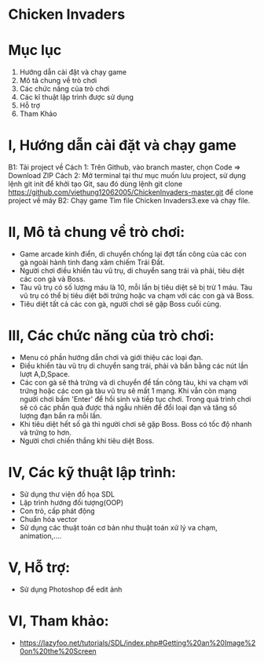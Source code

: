 # Chicken Invaders
# Mục lục
1. Hướng dẫn cài đặt và chạy game
2. Mô tả chung về trò chơi
3. Các chức năng của trò chơi
4. Các kĩ thuật lập trình được sử dụng
5. Hỗ trợ
6. Tham Khảo
# I, Hướng dẫn cài đặt và chạy game
B1: Tải project về
Cách 1: Trên Github, vào branch master, chọn Code => Download ZIP
Cách 2: Mở terminal tại thư mục muốn lưu project, sử dụng lệnh git init để khởi tạo Git, sau đó dùng lệnh git clone https://github.com/viethung12062005/ChickenInvaders-master.git để clone project về máy
B2: Chạy game
Tìm file Chicken Invaders3.exe và chạy file.
# II, Mô tả chung về trò chơi:
- Game arcade kinh điển, di chuyển chống lại đợt tấn công của các con gà ngoài hành tinh đang xâm chiếm Trái Đất.
- Người chơi điều khiển tàu vũ trụ, di chuyển sang trái và phải, tiêu diệt các con gà và Boss.
- Tàu vũ trụ có số lượng máu là 10, mỗi lần bị tiêu diệt sẽ bị trừ 1 máu. Tàu vũ trụ có thể bị tiêu diệt bởi trứng hoặc va chạm với các con gà và Boss.
- Tiêu diệt tất cả các con gà, người chơi sẽ gặp Boss cuối cùng.
# III, Các chức năng của trò chơi:
- Menu có phần hướng dẫn chơi và giới thiệu các loại đạn.
- Điều khiển tàu vũ trụ di chuyển sang trái, phải và bắn bằng các nút lần lượt A,D,Space.
- Các con gà sẽ thả trứng và di chuyển để tấn công tàu, khi va chạm với trứng hoặc các con gà tàu vũ trụ sẽ mất 1 mạng. Khi vẫn còn mạng người chơi bấm 'Enter' để hồi sinh và tiếp tục chơi. Trong quá trình chơi sẽ có các phần quà được thả ngẫu nhiên để đổi loại đạn và tăng số lượng đạn bắn ra mỗi lần.
- Khi tiêu diệt hết số gà thì người chơi sẽ gặp Boss. Boss có tốc độ nhanh và trứng to hơn.
- Người chơi chiến thắng khi tiêu diệt Boss.
# IV, Các kỹ thuật lập trình:
- Sử dụng thư viện đồ họa SDL
- Lập trình hướng đối tượng(OOP)
- Con trỏ, cấp phát động
- Chuẩn hóa vector
- Sử dụng các thuật toán cơ bản như thuật toán xử lý va chạm, animation,....
# V, Hỗ trợ:
- Sử dụng Photoshop để edit ảnh
# VI, Tham khảo:
- https://lazyfoo.net/tutorials/SDL/index.php#Getting%20an%20Image%20on%20the%20Screen
